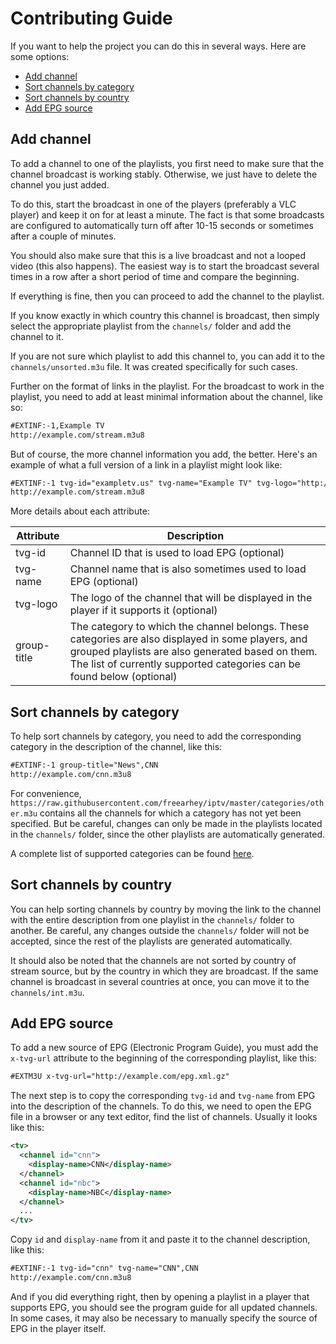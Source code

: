 # Contributing Guide

If you want to help the project you can do this in several ways. Here are some options:

- [Add channel](#add-channel)
- [Sort channels by category](#sort-channels-by-category)
- [Sort channels by country](#sort-channels-by-country)
- [Add EPG source](#add-epg-sources)

## Add channel

To add a channel to one of the playlists, you first need to make sure that the channel broadcast is working stably. Otherwise, we just have to delete the channel you just added. 

To do this, start the broadcast in one of the players (preferably a VLC player) and keep it on for at least a minute. The fact is that some broadcasts are configured to automatically turn off after 10-15 seconds or sometimes after a couple of minutes. 

You should also make sure that this is a live broadcast and not a looped video (this also happens). The easiest way is to start the broadcast several times in a row after a short period of time and compare the beginning. 

If everything is fine, then you can proceed to add the channel to the playlist. 

If you know exactly in which country this channel is broadcast, then simply select the appropriate playlist from the `channels/` folder and add the channel to it.

If you are not sure which playlist to add this channel to, you can add it to the `channels/unsorted.m3u` file. It was created specifically for such cases.

Further on the format of links in the playlist. For the broadcast to work in the playlist, you need to add at least minimal information about the channel, like so:

```xml
#EXTINF:-1,Example TV
http://example.com/stream.m3u8
```

But of course, the more channel information you add, the better. Here's an example of what a full version of a link in a playlist might look like:

```xml
#EXTINF:-1 tvg-id="exampletv.us" tvg-name="Example TV" tvg-logo="http://example.com/channel-logo.png" group-title="News",Example TV
http://example.com/stream.m3u8
```

More details about each attribute:

| Attribute   | Description
| ----------- | ---
| tvg-id      | Channel ID that is used to load EPG (optional)
| tvg-name    | Channel name that is also sometimes used to load EPG (optional)
| tvg-logo    | The logo of the channel that will be displayed in the player if it supports it (optional)
| group-title | The category to which the channel belongs. These categories are also displayed in some players, and grouped playlists are also generated based on them. The list of currently supported categories can be found below (optional)


## Sort channels by category

To help sort channels by category, you need to add the corresponding category in the description of the channel, like this:

```xml
#EXTINF:-1 group-title="News",CNN
http://example.com/cnn.m3u8
```

For convenience, `https://raw.githubusercontent.com/freearhey/iptv/master/categories/other.m3u`  contains all the channels for which a category has not yet been specified. But be careful, changes can only be made in the playlists located in the `channels/` folder, since the other playlists are automatically generated.

A complete list of supported categories can be found [here](https://github.com/freearhey/iptv#playlists-by-category).

## Sort channels by country

You can help sorting channels by country by moving the link to the channel with the entire description from one playlist in the `channels/` folder to another. Be careful, any changes outside the `channels/` folder will not be accepted, since the rest of the playlists are generated automatically.

It should also be noted that the channels are not sorted by country of stream source, but by the country in which they are broadcast. If the same channel is broadcast in several countries at once, you can move it to the `channels/int.m3u`.

## Add EPG source

To add a new source of EPG (Electronic Program Guide), you must add the `x-tvg-url` attribute to the beginning of the corresponding playlist, like this:

```xml
#EXTM3U x-tvg-url="http://example.com/epg.xml.gz"
```

The next step is to copy the corresponding `tvg-id` and `tvg-name` from EPG into the description of the channels. To do this, we need to open the EPG file in a browser or any text editor, find the list of channels. Usually it looks like this:

```xml
<tv>
  <channel id="cnn">
    <display-name>CNN</display-name>
  </channel>
  <channel id="nbc">
    <display-name>NBC</display-name>
  </channel>
  ...
</tv>
```

Copy `id` and `display-name` from it and paste it to the channel description, like this:

```xml
#EXTINF:-1 tvg-id="cnn" tvg-name="CNN",CNN
http://example.com/cnn.m3u8
```

And if you did everything right, then by opening a playlist in a player that supports EPG, you should see the program guide for all updated channels. In some cases, it may also be necessary to manually specify the source of EPG in the player itself.
